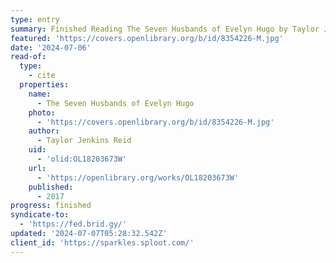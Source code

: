 ```yaml
---
type: entry
summary: Finished Reading The Seven Husbands of Evelyn Hugo by Taylor Jenkins Reid
featured: 'https://covers.openlibrary.org/b/id/8354226-M.jpg'
date: '2024-07-06'
read-of:
  type:
    - cite
  properties:
    name:
      - The Seven Husbands of Evelyn Hugo
    photo:
      - 'https://covers.openlibrary.org/b/id/8354226-M.jpg'
    author:
      - Taylor Jenkins Reid
    uid:
      - 'olid:OL18203673W'
    url:
      - 'https://openlibrary.org/works/OL18203673W'
    published:
      - 2017
progress: finished
syndicate-to:
  - 'https://fed.brid.gy/'
updated: '2024-07-07T05:28:32.542Z'
client_id: 'https://sparkles.sploot.com/'
---
```


